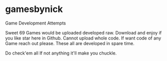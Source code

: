 # gamesbynick
Game Development Attempts

Sweet 69 Games would be uploaded developed raw.
Download and enjoy if you like star here in Github.
Cannot upload whole code.
If want code of any Game reach out please.
These all are developed in spare time.

Do check'em all If not anything it'll make you chuckle.
